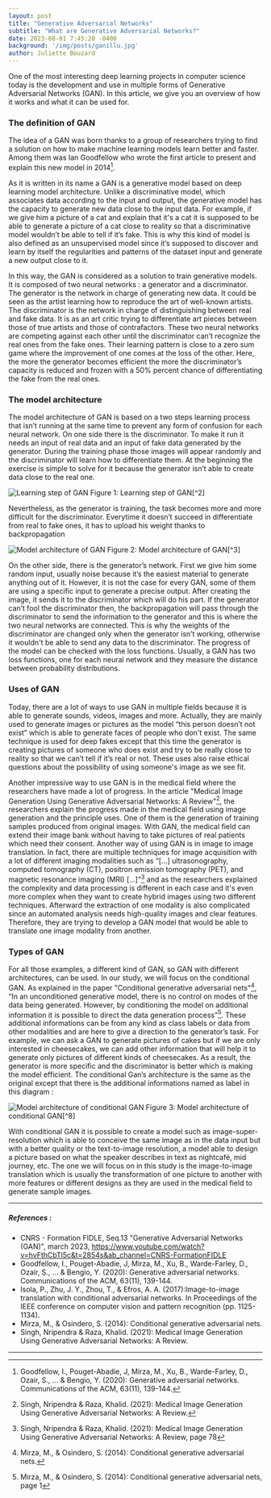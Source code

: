 ```yaml
---
layout: post
title: "Generative Adversarial Networks"
subtitle: "What are Generative Adversarial Networks?"
date: 2023-08-01 7:45:20 -0400
background: '/img/posts/ganillu.jpg'
author: Juliette Bouzard
---
```

One of the most interesting deep learning projects in computer science today is the development and use in multiple forms of Generative Adversarial Networks (GAN). In this article, we give you an overview of how it works and what it can be used for.

### The definition of GAN
The idea of a GAN was born thanks to a group of researchers trying to find a solution on how to make machine learning models learn better and faster. Among them was Ian Goodfellow who wrote the first article to present and explain this new model in 2014[^1].

As it is written in its name a GAN is a generative model based on deep learning model architecture. Unlike a discriminative model, which associates data according to the input and output, the generative model has the capacity to generate new data close to the input data. For example, if we give him a picture of a cat and explain that it's a cat it is supposed to be able to generate a picture of a cat close to reality so that a discriminative model wouldn’t be able to tell if it’s fake. This is why this kind of model is also defined as an unsupervised model since it’s supposed to discover and learn by itself the regularities and patterns of the dataset input and generate a new output close to it. 

In this way, the GAN is considered as a solution to train generative models. It is composed of two neural networks : a generator and a discriminator. The generator is the network in charge of generating new data. It could be seen as the artist learning how to reproduce the art of well-known artists. The discriminator is the network in charge of distinguishing between real and fake data. It is as an art critic trying to differentiate art pieces between those of true artists and those of contrafactors. These two neural networks are competing against each other until the discriminator can’t recognize the real ones from the fake ones. Their learning pattern is close to a zero sum game where the improvement of one comes at the loss of the other. Here, the more the generator becomes efficient the more the discriminator’s capacity is reduced and frozen with a 50% percent chance of differentiating the fake from the real ones. 

### The model architecture 
The model architecture of GAN is based on a two steps learning process that isn’t running at the same time to prevent any form of confusion for each neural network. On one side there is the discriminator. To make it run it needs an input of real data and an input of fake data generated by the generator. During the training phase those images will appear randomly and the discriminator will learn how to differentiate them. At the beginning the exercise is simple to solve for it because the generator isn’t able to create data close to the real one.

<img class='img-fluid' src='/GANmapper-Project/img/posts/ganvisu2.png' alt='Learning step of GAN'>
<span class='caption text-muted'>Figure 1: Learning step of GAN[^2]</span>


Nevertheless, as the generator is training, the task becomes more and more difficult for the discriminator. Everytime it doesn’t succeed in differentiate from real to fake ones, it has to upload his weight thanks to backpropagation

<img class='img-fluid' src='/GANmapper-Project/img/posts/ganvisu3.png' alt='Model architecture of GAN'>
<span class='caption text-muted'>Figure 2: Model architecture of GAN[^3]</span>

On the other side, there is the generator’s network. First we give him some random input, usually noise because it’s the easiest material to generate anything out of it. However, it is not the case for every GAN, some of them are using a specific input to generate a precise output. After creating the image, it sends it to the discriminator which will do his part. If the generator can’t fool the discriminator then, the backpropagation will pass through the discriminator to send the information to the generator and this is where the two neural networks are connected. This is why the weights of the discriminator are changed only when the generator isn’t working, otherwise it wouldn't be able to send any data to the discriminator. The progress of the model can be checked with the loss functions. Usually, a GAN has two loss functions, one for each neural network and they measure the distance between probability distributions. 

### Uses of GAN
Today, there are a lot of ways to use GAN in multiple fields because it is able to generate sounds, videos, images and more. Actually, they are mainly used to generate images or pictures as the model “this person doesn’t not exist” which is able to generate faces of people who don't exist. The same technique is used for deep fakes except that this time the generator is creating pictures of someone who does exist and try to be really close to reality so that we can’t tell if it’s real or not. These uses also raise ethical questions about the possibility of using someone's image as we see fit.

Another impressive way to use GAN is in the medical field where the researchers have made a lot of progress. In the article "Medical Image Generation Using Generative Adversarial Networks: A Review"[^4], the researchers explain the progress made in the medical field using image generation and the principle uses. One of them is the generation of training samples produced from original images. With GAN, the medical field can extend their image bank without having to take pictures of real patients which need their consent. Another way of using GAN is in image to image translation. In fact, there are multiple techniques for image acquisition with a lot of different imaging modalities such as “[...] ultrasonography, computed tomography (CT), positron emission tomography (PET), and magnetic resonance imaging (MRI) [...]”[^5] and as the researchers explained the complexity and data processing is different in each case and it's even more complex when they want to create hybrid images using two different techniques. Afterward the extraction of one modality is also complicated since an automated analysis needs high-quality images and clear features. Therefore, they are trying to develop a GAN model that would be able to translate one image modality from another.

### Types of GAN
For all those examples, a different kind of GAN, so GAN with different architectures, can be used. In our study, we will focus on the conditional GAN. As explained in the paper "Conditional generative adversarial nets"[^6], “In an unconditioned generative model, there is no control on modes of the data being generated. However, by conditioning the model on additional information it is possible to direct the data generation process”[^7]. These additional informations can be from any kind as class labels or data from other modalities and are here to give a direction to the generator’s task. For example, we can ask a GAN to generate pictures of cakes but if we are only interested in cheesecakes, we can add other information that will help it to generate only pictures of different kinds of cheesecakes. As a result, the generator is more specific and the discriminator is better which is making the model efficient. The conditional Gan’s architecture is the same as the original except that there is the additional informations named as label in this diagram :

<img class='img-fluid' src='/GANmapper-Project/img/posts/ganvisu5.png' alt="Model architecture of conditional GAN">
<span class='caption text-muted'>Figure 3: Model architecture of  conditional GAN[^8]</span>

With conditional GAN it is possible to create a model such as image-super-resolution which is able to conceive the same image as in the data input but with a better quality or the text-to-image resolution, a model able to design a picture based on what the speaker describes in text as nightcafé, mid journey, etc. The one we will focus on in this study is the image-to-image translation which is usually the transformation of one picture to another with more features or different designs as they are used in the medical field to generate sample images. 
 
---
##### References : 
* CNRS - Formation FIDLE, Seq.13 "Generative Adversarial Networks (GAN)", march 2023, https://www.youtube.com/watch?v=hvFthCbTl5c&t=2854s&ab_channel=CNRS-FormationFIDLE
* Goodfellow, I., Pouget-Abadie, J, Mirza, M., Xu, B., Warde-Farley, D., Ozair, S., ... & Bengio, Y. (2020): Generative adversarial networks. Communications of the ACM, 63(11), 139-144.
* Isola, P., Zhu, J. Y., Zhou, T., & Efros, A. A. (2017):Image-to-image translation with conditional adversarial networks. In Proceedings of the IEEE conference on computer vision and pattern recognition (pp. 1125-1134).
* Mirza, M., & Osindero, S. (2014): Conditional generative adversarial nets.
* Singh, Nripendra & Raza, Khalid. (2021): Medical Image Generation Using Generative Adversarial Networks: A Review.

---

[^1]: Goodfellow, I., Pouget-Abadie, J, Mirza, M., Xu, B., Warde-Farley, D., Ozair, S., ... & Bengio, Y. (2020): Generative adversarial networks. Communications of the ACM, 63(11), 139-144.
[^2]: Tensor flow, What are GANs ?, (https://www.tensorflow.org/tutorials/generative/dcgan?hl=en) 
[^3]: Overview of GAN Structure, Machine learning courses Google, (https://developers.google.com/machine-learning/gan/gan_structure?hl=en)
[^4]: Singh, Nripendra & Raza, Khalid. (2021): Medical Image Generation Using Generative Adversarial Networks: A Review.
[^5]: Singh, Nripendra & Raza, Khalid. (2021): Medical Image Generation Using Generative Adversarial Networks: A Review, page 78 
[^6]: Mirza, M., & Osindero, S. (2014): Conditional generative adversarial nets.
[^7]: Mirza, M., & Osindero, S. (2014): Conditional generative adversarial nets, page 1
[^8]: Data scientist, Qu'est-ce qu'un Conditional GAN ?, janvier 2022, (https://datascientest.com/conditional-generative-adversarial-network-cgan)

